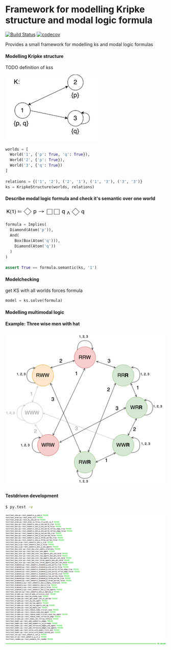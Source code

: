 Framework for modelling Kripke structure and modal logic formula
================================================================
[![Build Status](https://travis-ci.org/erohkohl/ai-modal-logic.svg?branch=master)](https://travis-ci.org/erohkohl/ai-modal-logic)
[![codecov](https://codecov.io/gh/erohkohl/ai-modal-logic/branch/master/graph/badge.svg)](https://codecov.io/gh/erohkohl/ai-modal-logic)

Provides a small framework for modelling ks and modal logic formulas



#### Modelling Kripke structure
TODO definition of kss

<img src="./doc/ks_example.png" width="300">

```python
worlds = [
  World('1', {'p': True, 'q': True}),
  World('2', {'p': True}),
  World('3', {'q': True})
]

relations = {('1', '2'), ('2', '1'), ('1', '3'), ('3', '3')}
ks = KripkeStructure(worlds, relations)
```

#### Describe modal logic formula and check it's semantic over one world
<img src="./doc/formula_example.png" width="250">

```python
formula = Implies(
  Diamond(Atom('p')),
  And(
    Box(Box(Atom('q'))),
    Diamond(Atom('q'))
  )
)

assert True == formula.semantic(ks, '1')
```

#### Modelchecking
get KS with all worlds forces formula
```python
model = ks.solve(formula)
```

#### Modelling multimodal logic

#### Example: Three wise men with hat
<img src="./doc/wise_men.png" width="550">

#### Testdriven development
```bash
$ py.test -v
```

<img src="./doc/tests.png" width="1030">
